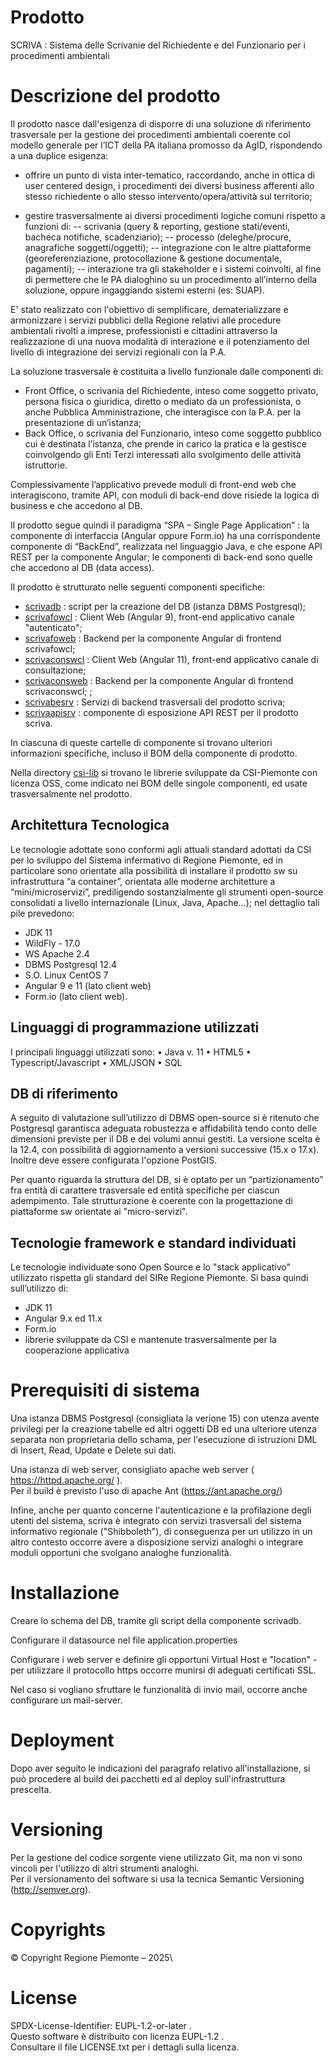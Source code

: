 ﻿# Prodotto

SCRIVA : Sistema delle Scrivanie del Richiedente e del Funzionario per i procedimenti ambientali

# Descrizione del prodotto
Il prodotto nasce dall'esigenza di disporre di una soluzione di riferimento trasversale per la gestione dei procedimenti ambientali coerente col modello generale per l’ICT della PA italiana promosso da AgID, rispondendo a una duplice esigenza:

- offrire un punto di vista inter-tematico, raccordando, anche in ottica di user centered design, i procedimenti dei diversi business afferenti allo stesso richiedente o allo stesso intervento/opera/attività sul territorio;

- gestire trasversalmente ai diversi procedimenti logiche comuni rispetto a funzioni di:
-- scrivania (query & reporting, gestione stati/eventi, bacheca notifiche, scadenziario);
-- processo (deleghe/procure, anagrafiche soggetti/oggetti);
-- integrazione con le altre piattaforme (georeferenziazione, protocollazione & gestione documentale, pagamenti);
-- interazione tra gli stakeholder e i sistemi coinvolti, al fine di permettere che le PA dialoghino su un procedimento all’interno della soluzione, oppure ingaggiando sistemi esterni (es: SUAP).


E' stato realizzato con l'obiettivo di semplificare, dematerializzare e armonizzare i servizi pubblici della Regione relativi alle procedure ambientali rivolti a imprese, professionisti e cittadini attraverso la realizzazione di una nuova modalità di interazione e il potenziamento del livello di integrazione dei servizi regionali con la P.A.

La soluzione trasversale è costituita a livello funzionale dalle componenti di:

- Front Office, o scrivania del Richiedente, inteso come soggetto privato, persona fisica o giuridica, diretto o mediato da un professionista, o anche Pubblica Amministrazione, che interagisce con la P.A. per la presentazione di un’istanza;
- Back Office, o scrivania del Funzionario, inteso come soggetto pubblico cui è destinata l’istanza, che prende in carico la pratica e la gestisce coinvolgendo gli Enti Terzi interessati allo svolgimento delle attività istruttorie.


Complessivamente l’applicativo prevede moduli di front-end web che interagiscono, tramite API, con moduli di back-end dove risiede la logica di business e che accedono al DB.

Il prodotto segue quindi il paradigma “SPA – Single Page Application” : la componente di interfaccia (Angular oppure Form.io) ha una corrispondente componente di “BackEnd”, realizzata nel linguaggio Java, e che espone API REST per la componente Angular; le componenti di back-end  sono quelle che accedono al DB (data access).

Il prodotto è strutturato nelle seguenti componenti specifiche:
- [scrivadb]( https://github.com/regione-piemonte/scriva/tree/main/scrivadb ) : script per la creazione del DB (istanza DBMS Postgresql);
- [scrivafowcl]( https://github.com/regione-piemonte/scriva/tree/main/scrivafowcl ) : Client Web (Angular 9), front-end applicativo canale "autenticato";
- [scrivafoweb]( https://github.com/regione-piemonte/scriva/tree/main/scrivafoweb ) : Backend per la componente Angular di frontend scrivafowcl;
- [scrivaconswcl]( https://github.com/regione-piemonte/scriva/tree/main/scrivaconswcl ) : Client Web (Angular 11), front-end applicativo canale di consultazione;
- [scrivaconsweb]( https://github.com/regione-piemonte/scriva/tree/main/scrivaconsweb ) : Backend per la componente Angular di frontend scrivaconswcl;				;
- [scrivabesrv]( https://github.com/regione-piemonte/scriva/tree/main/scrivabesrv ) : Servizi di backend trasversali del prodotto scriva;
- [scrivaapisrv]( https://github.com/regione-piemonte/scriva/tree/main/scrivaapisrv ) : componente di esposizione API REST per il prodotto scriva.


In ciascuna di queste cartelle di componente si trovano ulteriori informazioni specifiche, incluso il BOM della componente di prodotto.

Nella directory [csi-lib]( https://github.com/regione-piemonte/scriva/csi-lib ) si trovano le librerie sviluppate da CSI-Piemonte con licenza OSS, come indicato nei BOM delle singole componenti, ed usate trasversalmente nel prodotto.

## Architettura Tecnologica

Le tecnologie adottate sono conformi agli attuali standard adottati da CSI per lo sviluppo del Sistema infermativo di Regione Piemonte, ed in particolare sono orientate alla possibilità di installare il prodotto sw su infrastruttura “a container”, orientata alle moderne architetture a “mini/microservizi”, prediligendo sostanzialmente gli strumenti open-source consolidati a livello internazionale (Linux, Java, Apache…); nel dettaglio tali pile prevedono:

- JDK 11
- WildFly - 17.0
- WS Apache 2.4
- DBMS Postgresql 12.4
- S.O. Linux CentOS 7
- Angular 9 e 11 (lato client web)
- Form.io (lato client web).

## Linguaggi di programmazione utilizzati

I principali linguaggi utilizzati sono:
•	Java v. 11
•	HTML5
•	Typescript/Javascript
•	XML/JSON
•	SQL

## DB di riferimento

A seguito di valutazione sull’utilizzo di DBMS open-source si è ritenuto che Postgresql garantisca adeguata robustezza e affidabilità tendo conto delle dimensioni previste per il DB e dei volumi annui gestiti.
La versione scelta è la 12.4, con possibilità di aggiornamento a versioni successive (15.x o 17.x). Inoltre deve essere configurata l'opzione PostGIS.

Per quanto riguarda la struttura del DB, si è optato per un “partizionamento” fra entità di carattere trasversale ed entità specifiche per ciascun adempimento. Tale strutturazione è coerente con la progettazione di piattaforme sw orientate ai "micro-servizi".

## Tecnologie framework e standard individuati
Le tecnologie individuate sono Open Source e lo "stack applicativo" utilizzato rispetta gli standard del SIRe Regione Piemonte. Si basa quindi sull’utilizzo di:

- JDK 11
- Angular 9.x ed 11.x
- Form.io
- librerie sviluppate da CSI e mantenute trasversalmente per la cooperazione applicativa


# Prerequisiti di sistema

Una istanza DBMS Postgresql (consigliata la verione 15) con utenza avente privilegi per la creazione tabelle ed altri oggetti DB  ed una ulteriore utenza separata non proprietaria dello schama, per l'esecuzione di istruzioni DML di Insert, Read, Update e Delete sui dati.

Una istanza di web server, consigliato apache web server ( https://httpd.apache.org/ ).\
Per il build è previsto l'uso di apache Ant (https://ant.apache.org/)

Infine, anche per quanto concerne l'autenticazione e la profilazione degli utenti del sistema, scriva è integrato con servizi trasversali del sistema informativo regionale ("Shibboleth"), di conseguenza per un utilizzo in un altro contesto occorre avere a disposizione servizi analoghi o integrare moduli opportuni che svolgano analoghe funzionalità.
 

# Installazione

Creare lo schema del DB, tramite gli script della componente scrivadb.
 
Configurare il datasource nel file application.properties 

Configurare i web server e definire gli opportuni Virtual Host e "location" - per utilizzare il protocollo https occorre munirsi di adeguati certificati SSL.

Nel caso si vogliano sfruttare le funzionalità di invio mail, occorre anche configurare un mail-server.


# Deployment

Dopo aver seguito le indicazioni del paragrafo relativo all'installazione, si può procedere al build dei pacchetti ed al deploy sull'infrastruttura prescelta.


# Versioning
Per la gestione del codice sorgente viene utilizzato Git, ma non vi sono vincoli per l'utilizzo di altri strumenti analoghi.\
Per il versionamento del software si usa la tecnica Semantic Versioning (http://semver.org).


# Copyrights
© Copyright Regione Piemonte – 2025\


# License

SPDX-License-Identifier: EUPL-1.2-or-later .\
Questo software è distribuito con licenza EUPL-1.2 .\
Consultare il file LICENSE.txt per i dettagli sulla licenza.